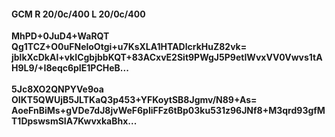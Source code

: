 #### GCM R 20/0c/400 L 20/0c/400
**MhPD+0JuD4+WaRQT**<br/>**Qg1TCZ+O0uFNeloOtgi+u7KsXLA1HTADlcrkHuZ82vk=**<br/>**jblkXcDkAl+vkICgbjbbKQT+83ACxvE2Sit9PWgJ5P9etIWvxVV0Vwvs1tAH9L9/+I8eqc6pIE1PCHeB...**<br/><br/>
**5Jc8XO2QNPYVe9oa**<br/>**OIKT5QWUjB5JLTKaQ3p453+YFKoytSB8Jgmv/N89+As=**<br/>**AoeFnBiMs+gVDe7dJ8jvWeF6pliFFz6tBp03ku531z96JNf8+M3qrd93gfMT1DpswsmSIA7KwvxkaBhx...**